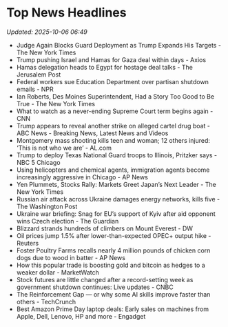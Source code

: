 # Top News Headlines

_Updated: 2025-10-06 06:49_

- Judge Again Blocks Guard Deployment as Trump Expands His Targets - The New York Times
- Trump pushing Israel and Hamas for Gaza deal within days - Axios
- Hamas delegation heads to Egypt for hostage deal talks - The Jerusalem Post
- Federal workers sue Education Department over partisan shutdown emails - NPR
- Ian Roberts, Des Moines Superintendent, Had a Story Too Good to Be True - The New York Times
- What to watch as a never-ending Supreme Court term begins again - CNN
- Trump appears to reveal another strike on alleged cartel drug boat - ABC News - Breaking News, Latest News and Videos
- Montgomery mass shooting kills teen and woman; 12 others injured: ‘This is not who we are’ - AL.com
- Trump to deploy Texas National Guard troops to Illinois, Pritzker says - NBC 5 Chicago
- Using helicopters and chemical agents, immigration agents become increasingly aggressive in Chicago - AP News
- Yen Plummets, Stocks Rally: Markets Greet Japan’s Next Leader - The New York Times
- Russian air attack across Ukraine damages energy networks, kills five - The Washington Post
- Ukraine war briefing: Snag for EU’s support of Kyiv after aid opponent wins Czech election - The Guardian
- Blizzard strands hundreds of climbers on Mount Everest - DW
- Oil prices jump 1.5% after lower-than-expected OPEC+ output hike - Reuters
- Foster Poultry Farms recalls nearly 4 million pounds of chicken corn dogs due to wood in batter - AP News
- How this popular trade is boosting gold and bitcoin as hedges to a weaker dollar - MarketWatch
- Stock futures are little changed after a record-setting week as government shutdown continues: Live updates - CNBC
- The Reinforcement Gap — or why some AI skills improve faster than others - TechCrunch
- Best Amazon Prime Day laptop deals: Early sales on machines from Apple, Dell, Lenovo, HP and more - Engadget